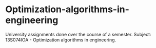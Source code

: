 # Optimization-algorithms-in-engineering
University assignments done over the course of a semester. Subject: 13S074IOA - Optimization algorithms in engineering.
